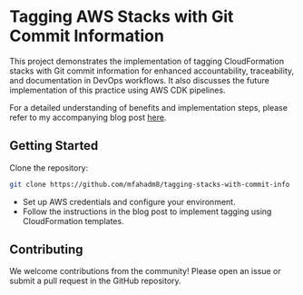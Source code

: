 # Tagging AWS Stacks with Git Commit Information
This project demonstrates the implementation of tagging CloudFormation stacks with Git commit information for enhanced accountability, traceability, and documentation in DevOps workflows. It also discusses the future implementation of this practice using AWS CDK pipelines.

For a detailed understanding of benefits and implementation steps, please refer to my accompanying blog post [here](https://medium.com/@mfahadm8/tagging-cloudformation-stacks-with-git-information-501b441f2411).

## Getting Started
Clone the repository: 
```bash
git clone https://github.com/mfahadm8/tagging-stacks-with-commit-info
```
- Set up AWS credentials and configure your environment.
- Follow the instructions in the blog post to implement tagging using CloudFormation templates.

## Contributing
We welcome contributions from the community! Please open an issue or submit a pull request in the GitHub repository.
